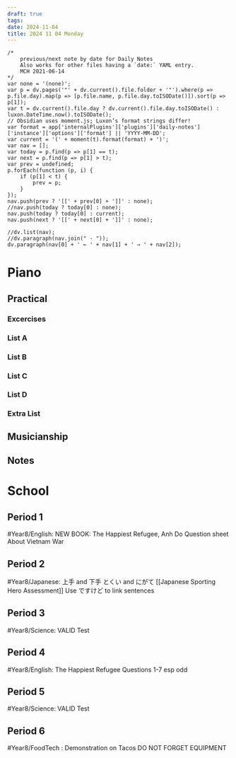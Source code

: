 ```yaml
---
draft: true
tags:
date: 2024-11-04
title: 2024 11 04 Monday
---
```

```dataviewjs
/*
    previous/next note by date for Daily Notes
    Also works for other files having a `date:` YAML entry.
    MCH 2021-06-14
*/
var none = '(none)';
var p = dv.pages('"' + dv.current().file.folder + '"').where(p => p.file.day).map(p => [p.file.name, p.file.day.toISODate()]).sort(p => p[1]);
var t = dv.current().file.day ? dv.current().file.day.toISODate() : luxon.DateTime.now().toISODate();
// Obsidian uses moment.js; Luxon’s format strings differ!
var format = app['internalPlugins']['plugins']['daily-notes']['instance']['options']['format'] || 'YYYY-MM-DD';
var current = '(' + moment(t).format(format) + ')';
var nav = [];
var today = p.find(p => p[1] == t);
var next = p.find(p => p[1] > t);
var prev = undefined;
p.forEach(function (p, i) {
    if (p[1] < t) {
        prev = p;
    }
});
nav.push(prev ? '[[' + prev[0] + ']]' : none);
//nav.push(today ? today[0] : none);
nav.push(today ? today[0] : current);
nav.push(next ? '[[' + next[0] + ']]' : none);

//dv.list(nav);
//dv.paragraph(nav.join(" · "));
dv.paragraph(nav[0] + ' ← ' + nav[1] + ' → ' + nav[2]);
```

# Piano
## Practical
### Excercises

### List A

### List B

### List C

### List D

### Extra List

## Musicianship

## Notes 

# School
## Period 1
#Year8/English:
	NEW BOOK:
	The Happiest Refugee, Anh Do
	Question sheet
	About Vietnam War
## Period 2
#Year8/Japanese:
	上手 and 下手
		とくい and にがて
	[[Japanese Sporting Hero Assessment]]
	Use ですけど to link sentences
## Period 3
#Year8/Science:
	VALID Test

## Period 4
#Year8/English:
	The Happiest Refugee
		Questions 1-7 esp odd

## Period 5
#Year8/Science:
	VALID Test

## Period 6
#Year8/FoodTech :
	Demonstration on Tacos
	DO NOT FORGET EQUIPMENT

